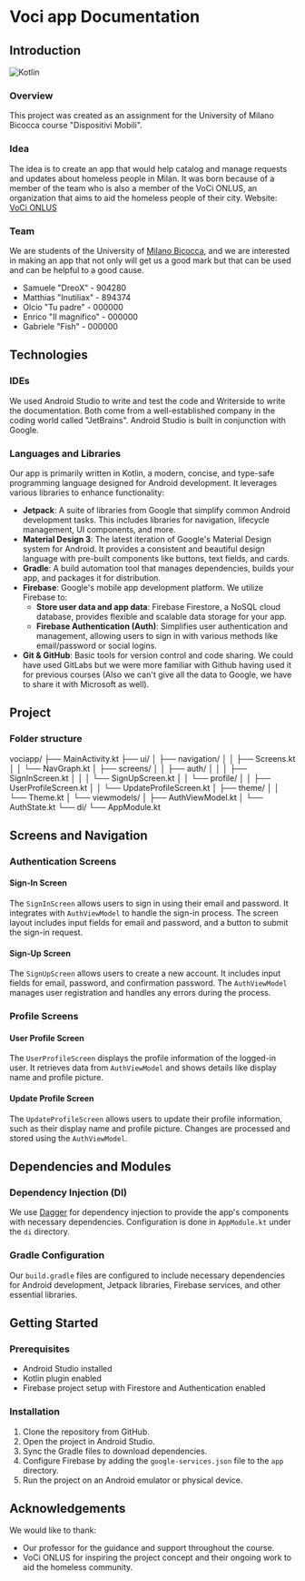 # Voci app Documentation

## Introduction

![Kotlin](https://img.shields.io/badge/Kotlin-0095D5?style=for-the-badge&logo=kotlin&logoColor=white)

### Overview
This project was created as an assignment for the University of Milano Bicocca course "Dispositivi Mobili".

### Idea
The idea is to create an app that would help catalog and manage requests and updates about homeless people in Milan. It was born because of a member of the team who is also a member of the VoCi ONLUS, an organization that aims to aid the homeless people of their city.
Website: [VoCi ONLUS](https://www.volontaricittadini.it)

### Team
We are students of the University of [Milano Bicocca](https://www.unimib.it/), and we are interested in making an app that not only will get us a good mark but that can be used and can be helpful to a good cause.
- Samuele "DreoX" - 904280
- Matthias "Inutiliax" - 894374
- Olcio "Tu padre" - 000000
- Enrico "Il magnifico" - 000000
- Gabriele "Fish" - 000000

## Technologies

### IDEs
We used Android Studio to write and test the code and Writerside to write the documentation. Both come from a well-established company in the coding world called "JetBrains". Android Studio is built in conjunction with Google.

### Languages and Libraries
Our app is primarily written in Kotlin, a modern, concise, and type-safe programming language designed for Android development. It leverages various libraries to enhance functionality:
- **Jetpack**: A suite of libraries from Google that simplify common Android development tasks. This includes libraries for navigation, lifecycle management, UI components, and more.
- **Material Design 3**: The latest iteration of Google's Material Design system for Android. It provides a consistent and beautiful design language with pre-built components like buttons, text fields, and cards.
- **Gradle**: A build automation tool that manages dependencies, builds your app, and packages it for distribution.
- **Firebase**: Google's mobile app development platform. We utilize Firebase to:
    - **Store user data and app data**: Firebase Firestore, a NoSQL cloud database, provides flexible and scalable data storage for your app.
    - **Firebase Authentication (Auth)**: Simplifies user authentication and management, allowing users to sign in with various methods like email/password or social logins.
- **Git & GitHub**: Basic tools for version control and code sharing. We could have used GitLabs but we were more familiar with Github having used it for previous courses (Also we can't give all the data to Google, we have to share it with Microsoft as well).

## Project

### Folder structure

<code-block>
    vociapp/
    ├── MainActivity.kt
    ├── ui/
    │   ├── navigation/
    │   │   ├── Screens.kt
    │   │   └── NavGraph.kt
    │   ├── screens/
    │   │   ├── auth/
    │   │   │   ├── SignInScreen.kt
    │   │   │   └── SignUpScreen.kt
    │   │   └── profile/
    │   │       ├── UserProfileScreen.kt
    │   │       └── UpdateProfileScreen.kt
    │   ├── theme/
    │   │   └── Theme.kt
    │   └── viewmodels/
    │       ├── AuthViewModel.kt
    │       └── AuthState.kt
    └── di/
        └── AppModule.kt
</code-block>

## Screens and Navigation

### Authentication Screens

#### Sign-In Screen
The `SignInScreen` allows users to sign in using their email and password. It integrates with `AuthViewModel` to handle the sign-in process. The screen layout includes input fields for email and password, and a button to submit the sign-in request.

#### Sign-Up Screen
The `SignUpScreen` allows users to create a new account. It includes input fields for email, password, and confirmation password. The `AuthViewModel` manages user registration and handles any errors during the process.

### Profile Screens

#### User Profile Screen
The `UserProfileScreen` displays the profile information of the logged-in user. It retrieves data from `AuthViewModel` and shows details like display name and profile picture.

#### Update Profile Screen
The `UpdateProfileScreen` allows users to update their profile information, such as their display name and profile picture. Changes are processed and stored using the `AuthViewModel`.

## Dependencies and Modules

### Dependency Injection (DI)
We use [Dagger](https://dagger.dev/) for dependency injection to provide the app's components with necessary dependencies. Configuration is done in `AppModule.kt` under the `di` directory.

### Gradle Configuration
Our `build.gradle` files are configured to include necessary dependencies for Android development, Jetpack libraries, Firebase services, and other essential libraries.

## Getting Started

### Prerequisites
- Android Studio installed
- Kotlin plugin enabled
- Firebase project setup with Firestore and Authentication enabled

### Installation
1. Clone the repository from GitHub.
2. Open the project in Android Studio.
3. Sync the Gradle files to download dependencies.
4. Configure Firebase by adding the `google-services.json` file to the `app` directory.
5. Run the project on an Android emulator or physical device.

## Acknowledgements

We would like to thank:
- Our professor for the guidance and support throughout the course.
- VoCi ONLUS for inspiring the project concept and their ongoing work to aid the homeless community.
